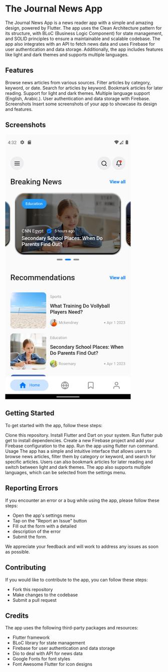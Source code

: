 # The Journal News App

The Journal News App is a news reader app with a simple and amazing design, powered by Flutter. The app uses the Clean Architecture pattern for its structure, with BLoC (Business Logic Component) for state management, and SOLID principles to ensure a maintainable and scalable codebase. The app also integrates with an API to fetch news data and uses Firebase for user authentication and data storage. Additionally, the app includes features like light and dark themes and supports multiple languages.

## Features

Browse news articles from various sources. Filter articles by category, keyword, or date. Search for
articles by keyword. Bookmark articles for later reading. Support for light and dark themes.
Multiple language support (English, Arabic.). User authentication and data storage
with Firebase. Screenshots Insert some screenshots of your app to showcase its design and features.

## Screenshots
<div>
    <img src="Screenshot_1680359651.png" width="400" />
</div>

## Getting Started

To get started with the app, follow these steps:

Clone this repository. Install Flutter and Dart on your system. Run flutter pub get to install
dependencies. Create a new Firebase project and add your Firebase configuration to the app. Run the
app using flutter run command. Usage The app has a simple and intuitive interface that allows users
to browse news articles, filter them by category or keyword, and search for specific articles. Users
can also bookmark articles for later reading and switch between light and dark themes. The app also
supports multiple languages, which can be selected from the settings menu.

## Reporting Errors

If you encounter an error or a bug while using the app, please follow these steps:

* Open the app's settings menu
* Tap on the "Report an Issue" button
* Fill out the form with a detailed
* description of the error
* Submit the form. 

We appreciate your feedback and will work to address any issues as soon as possible.

## Contributing

If you would like to contribute to the app, you can follow these steps:

* Fork this repository
* Make changes to the codebase
* Submit a pull request


## Credits

The app uses the following third-party packages and resources:

* Flutter framework
* BLoC library for state management
* Firebase for user authentication and data storage
* Dio to deal with API for news data
* Google Fonts for font styles
* Font Awesome Flutter for icon designs
